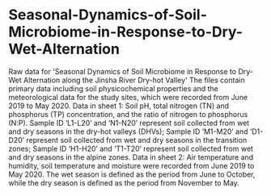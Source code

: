 # Seasonal-Dynamics-of-Soil-Microbiome-in-Response-to-Dry-Wet-Alternation
Raw data for 'Seasonal Dynamics of Soil Microbiome in Response to Dry-Wet Alternation along the Jinsha River Dry-hot Valley'
The files contain primary data including soil physicochemical properties and the meteorological data for the study sites, which were recorded from June 2019 to May 2020.
Data in sheet 1: 
Soil pH, total nitrogen (TN) and phosphorus (TP) concentration, and the ratio of nitrogen to phosphorus (N:P). Sample ID ‘L1-L20’ and ‘N1-N20’ represent soil collected from wet and dry seasons in the dry-hot valleys (DHVs); Sample ID ‘M1-M20’ and ‘D1-D20’ represent soil collected from wet and dry seasons in the transition zones; Sample ID ‘H1-H20’ and ‘T1-T20’ represent soil collected from wet and dry seasons in the alpine zones.
Data in sheet 2: Air temperature and humidity, soil temperature and moisture were recorded from June 2019 to May 2020. The wet season is defined as the period from June to October, while the dry season is defined as the period from November to May.
